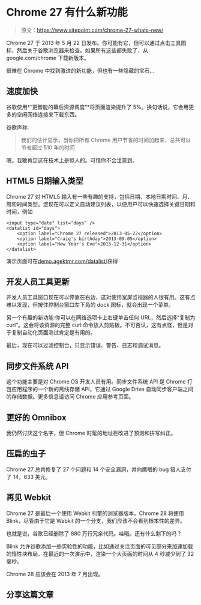 # Chrome 27 有什么新功能

> 原文：<https://www.sitepoint.com/chrome-27-whats-new/>

Chrome 27 于 2013 年 5 月 22 日发布。你可能有它，但可以通过点击工具图标，然后关于谷歌浏览器来检查。如果所有这些都失败了，从 google.com/chrome 下载新版本。

很难在 Chrome 中找到激进的新功能，但也有一些隐藏的宝石…

## 速度加快

谷歌使用*“更智能的幕后资源调度”*将页面渲染提升了 5%。换句话说，它会用更多的空闲网络连接来下载东西。

谷歌声称:

> 我们的估计显示，当你把所有 Chrome 用户节省的时间加起来，总共可以节省超过 510 年的时间

嗯。我敢肯定这在技术上是惊人的。可惜你不会注意到。

## HTML5 日期输入类型

Chrome 27 对 HTML5 输入有一些有趣的支持，包括日期、本地日期时间、月、周和时间类型。您现在可以定义自动建议列表，以便用户可以快速选择关键日期和时间，例如

```
<input type="date" list="days" />
<datalist id="days">
	<option label="Chrome 27 released">2013-05-22</option>
	<option label="Craig's birthday">2013-09-05</option>
	<option label="New Year's Eve">2013-12-31</option>
</datalist>
```

演示页面可在[demo.agektmr.com/datalist/](http://demo.agektmr.com/datalist/)获得

## 开发人员工具更新

开发人员工具窗口现在可以停靠在右边，这对使用宽屏监视器的人很有用。这有点难以发现，但按住控制台窗口左下角的 dock 图标，就会出现一个菜单。

另一个有趣的新功能:你可以在网络选项卡上右键单击任何 URL，然后选择“复制为 curl”。这会将该资源的完整 curl 命令放入剪贴板。不可否认，这有点怪，但是对于复制自动化页面测试肯定是有用的。

最后，现在可以过滤控制台，只显示错误、警告、日志和调试消息。

## 同步文件系统 API

这个功能主要是对 Chrome OS 开发人员有用。同步文件系统 API 是 Chrome 打包应用程序的一个新的离线存储 API，它通过 Google Drive 自动同步客户端之间的存储数据。更多信息请访问 Chrome 应用参考页面。

## 更好的 Omnibox

我仍然讨厌这个名字，但 Chrome 时髦的地址栏改进了预测和拼写纠正。

## 压扁的虫子

Chrome 27 总共修复了 27 个问题和 14 个安全漏洞，并向鹰眼的 bug 猎人支付了 14，633 美元。

## 再见 Webkit

Chrome 27 是最后一个使用 Webkit 引擎的浏览器版本。Chrome 28 将使用 Blink，尽管由于它是 Webkit 的一个分支，我们应该不会看到根本性的差异。

也就是说，谷歌已经删除了 880 万行冗余代码。哇哦。还有什么剩下的吗？

Blink 允许谷歌添加一些实验性的功能，比如通过关注页面的可见部分来加速加载的惰性块布局。在最近的一次演示中，渲染一个大页面的时间从 4 秒减少到了 32 毫秒。

Chrome 28 应该会在 2013 年 7 月出现。

## 分享这篇文章